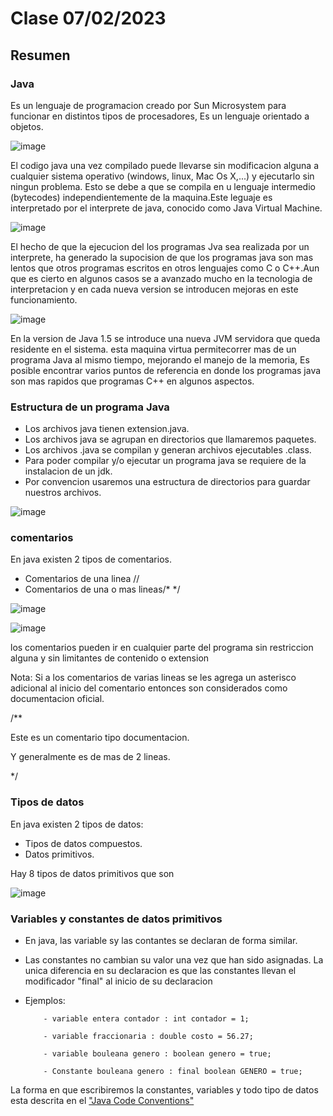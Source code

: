 # Clase 07/02/2023 #

## Resumen ##

### Java ###

Es un lenguaje de programacion creado por Sun Microsystem para funcionar en distintos tipos de procesadores, Es un lenguaje orientado a objetos.

![image](https://user-images.githubusercontent.com/123017277/217407577-a32e8d6a-4578-4597-9beb-1103c1d41a31.png)
   
El codigo java una vez compilado puede llevarse sin modificacion alguna a cualquier sistema operativo (windows, linux, Mac Os X,...) y ejecutarlo sin ningun problema. Esto se debe a que se compila en u lenguaje intermedio (bytecodes) independientemente de la maquina.Este leguaje es interpretado por el interprete de java, conocido como Java Virtual Machine.

![image](https://user-images.githubusercontent.com/123017277/217409515-9b91b9d3-f751-438b-bf04-198ec205cb00.png)

El hecho de que la ejecucion del los programas Jva sea realizada por un interprete, ha generado la supocision de que los programas java son mas lentos que otros programas escritos en otros lenguajes como C o C++.Aun que es cierto en algunos casos se a avanzado mucho en la tecnologia de interpretacion y en cada nueva version se introducen mejoras en este funcionamiento.

![image](https://user-images.githubusercontent.com/123017277/217428764-e18025ed-75da-4908-a290-f282a0f3146f.png)

En la version de Java 1.5 se introduce una nueva JVM servidora que queda residente en el sistema. esta maquina virtua permitecorrer mas de un programa Java al mismo tiempo, mejorando el manejo de la memoria, Es posible encontrar varios puntos de referencia en donde los programas java son mas rapidos que programas C++ en algunos aspectos.

### Estructura de un programa Java ###

- Los archivos java tienen extension.java.
- Los archivos java se agrupan en directorios que llamaremos paquetes.
- Los archivos .java se compilan y generan archivos ejecutables .class.
- Para poder compilar y/o ejecutar un programa java se requiere de la instalacion de un jdk.
- Por convencion usaremos una estructura de directorios para guardar nuestros archivos.

![image](https://user-images.githubusercontent.com/123017277/217431586-b5c5ef6e-1214-4f30-8314-f2caae8843fd.png)

### comentarios ###

En java existen 2 tipos de comentarios.

- Comentarios de una linea //
- Comentarios de una o mas lineas/* */

![image](https://user-images.githubusercontent.com/123017277/217432539-6792710b-5049-4476-afd8-a023015625e6.png)

![image](https://user-images.githubusercontent.com/123017277/217432664-10ab0a5c-9ece-4bb8-bda1-abacc19b0566.png)

los comentarios pueden ir en cualquier parte del programa sin restriccion alguna y sin limitantes de contenido o extension

Nota: Si a los comentarios de varias lineas se les agrega un asterisco adicional al inicio del comentario entonces son considerados como documentacion oficial.

/**

Este es un comentario tipo documentacion.

Y generalmente es de mas de 2 lineas.

*/

### Tipos de datos ###

En java existen 2 tipos de datos:

- Tipos de datos compuestos.
- Datos primitivos.

Hay 8 tipos de datos primitivos que son

![image](https://user-images.githubusercontent.com/123017277/217435091-8f41b329-90a8-4667-acb3-d1aca4241881.png)

### Variables y constantes de datos primitivos ###

- En java, las variable sy las contantes se declaran de forma similar.
- Las constantes no cambian su valor una vez que han sido asignadas. La unica diferencia en su declaracion es que las constantes llevan el modificador "final" al         inicio de su declaracion
- Ejemplos:
              
          - variable entera contador : int contador = 1;
              
          - variable fraccionaria : double costo = 56.27;
              
          - variable bouleana genero : boolean genero = true;
              
          - Constante bouleana genero : final boolean GENERO = true;

La forma en que escribiremos la constantes, variables y todo tipo de datos esta descrita en el ["Java Code Conventions"]([https://www.oracle.com/technetwork/java/codeconventions-150003.pdf])
